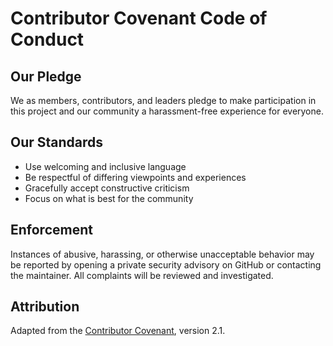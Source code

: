 # Contributor Covenant Code of Conduct

## Our Pledge

We as members, contributors, and leaders pledge to make participation in this
project and our community a harassment-free experience for everyone.

## Our Standards

- Use welcoming and inclusive language
- Be respectful of differing viewpoints and experiences
- Gracefully accept constructive criticism
- Focus on what is best for the community

## Enforcement

Instances of abusive, harassing, or otherwise unacceptable behavior may be
reported by opening a private security advisory on GitHub or contacting the
maintainer. All complaints will be reviewed and investigated.

## Attribution

Adapted from the [Contributor Covenant](https://www.contributor-covenant.org),
version 2.1.
